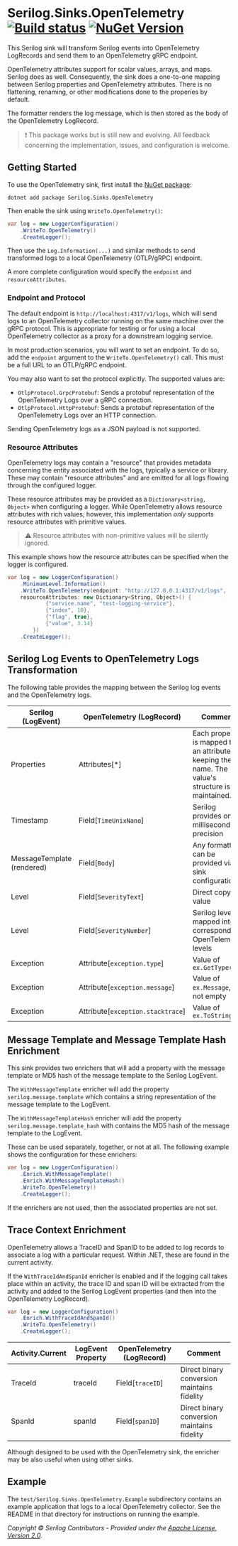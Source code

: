 # Serilog.Sinks.OpenTelemetry [![Build status](https://ci.appveyor.com/api/projects/status/sqmrvw34pcuatwl5/branch/dev?svg=true)](https://ci.appveyor.com/project/serilog/serilog-sinks-opentelemetry/branch/dev) [![NuGet Version](http://img.shields.io/nuget/vpre/Serilog.Sinks.OpenTelemetry.svg?style=flat)](https://www.nuget.org/packages/Serilog.Sinks.OpenTelemetry/)

This Serilog sink will transform Serilog events into OpenTelemetry
LogRecords and send them to an OpenTelemetry gRPC endpoint.

OpenTelemetry attributes support for scalar values, arrays, and maps.
Serilog does as well. Consequently, the sink does a one-to-one
mapping between Serilog properties and OpenTelemetry attributes.
There is no flattening, renaming, or other modifications done to the
properies by default.

The formatter renders the log message, which is then stored as the
body of the OpenTelemetry LogRecord.

> :exclamation: This package works but is still new and evolving. All feedback
> concerning the implementation, issues, and configuration is
> welcome.

## Getting Started

To use the OpenTelemetry sink, first install the
[NuGet package](https://nuget.org/packages/serilog.sinks.opentelemetry):

```shell
dotnet add package Serilog.Sinks.OpenTelemetry
```

Then enable the sink using `WriteTo.OpenTelemetry()`:

```csharp
var log = new LoggerConfiguration()
    .WriteTo.OpenTelemetry()
    .CreateLogger();
```

Then use the `Log.Information(...)` and similar methods to send 
transformed logs to a local OpenTelemetry (OTLP/gRPC) endpoint.

A more complete configuration would specify the `endpoint` and
`resourceAttributes`. 

### Endpoint and Protocol

The default endpoint is `http://localhost:4317/v1/logs`, which will send
logs to an OpenTelemetry collector running on the same machine over the
gRPC protocol. This is appropriate for testing or for using a local
OpenTelemetry collector as a proxy for a downstream logging service.

In most production scenarios, you will want to set an endpoint. To do so,
add the `endpoint` argument to the `WriteTo.OpenTelemetry()` call. This
must be a full URL to an OTLP/gRPC endpoint.

You may also want to set the protocol explicitly. The supported values
are:

- `OtlpProtocol.GrpcProtobuf`: Sends a protobuf representation of the 
   OpenTelemetry Logs over a gRPC connection.
- `OtlpProtocol.HttpProtobuf`: Sends a protobuf representation of the
   OpenTelemetry Logs over an HTTP connection.

Sending OpenTelemetry logs as a JSON payload is not supported. 

### Resource Attributes

OpenTelemetry logs may contain a "resource" that provides metadata concerning
the entity associated with the logs, typically a service or library. These
may contain "resource attributes" and are emitted for all logs flowing through
the configured logger.

These resource attributes may be provided as a `Dictionary<string, Object>`
when configuring a logger. While OpenTelemetry allows resource attributes
with rich values; however, this implementation _only_ supports resource 
attributes with primitive values. 

> :warning: Resource attributes with non-primitive values will be
> silently ignored.

This example shows how the resource attributes can be specified when
the logger is configured.

```csharp
var log = new LoggerConfiguration()
    .MinimumLevel.Information()
    .WriteTo.OpenTelemetry(endpoint: "http://127.0.0.1:4317/v1/logs",
    resourceAttributes: new Dictionary<String, Object>() {
            {"service.name", "test-logging-service"},
            {"index", 10},
            {"flag", true},
            {"value", 3.14}
        })
    .CreateLogger();
```

## Serilog Log Events to OpenTelemetry Logs Transformation

The following table provides the mapping between the Serilog log 
events and the OpenTelemetry logs. 

Serilog (LogEvent) | OpenTelemetry (LogRecord) | Comment |
--- | --- | --- | 
Properties | Attributes[*] | Each property is mapped to an attribute keeping the name. The value's structure is maintained. |
Timestamp | Field[`TimeUnixNano`] | Serilog provides only millisecond precision |
MessageTemplate (rendered) | Field[`Body`] | Any formatter can be provided via sink configuration |
Level | Field[`SeverityText`] | Direct copy of value |
Level | Field[`SeverityNumber`] | Serilog levels mapped into corresponding OpenTelemetry levels | 
Exception | Attribute[`exception.type`] | Value of `ex.GetType()` |
Exception | Attribute[`exception.message`] | Value of `ex.Message`, if not empty |
Exception | Attribute[`exception.stacktrace`] | Value of `ex.ToString()` |

## Message Template and Message Template Hash Enrichment

This sink provides two enrichers that will add a property with the 
message template or MD5 hash of the message template to the Serilog
LogEvent.

The `WithMessageTemplate` enricher will add the property 
`serilog.message.template` which contains a string representation 
of the message template to the LogEvent.

The `WithMessageTemplateHash` enricher will add the property 
`serilog.message.template_hash` with contains the MD5 hash of the
message template to the LogEvent.

These can be used separately, together, or not at all.  The following
example shows the configuration for these enrichers:

```csharp
var log = new LoggerConfiguration()
    .Enrich.WithMessageTemplate()
    .Enrich.WithMessageTemplateHash()
    .WriteTo.OpenTelemetry()
    .CreateLogger();
```

If the enrichers are not used, then the associated properties are not set.

## Trace Context Enrichment

OpenTelemetry allows a TraceID and SpanID to be added to log records to 
associate a log with a particular request. Within .NET, these are
found in the current activity.

If the `WithTraceIdAndSpanId` enricher is enabled and if the logging 
call takes place within an activity, the trace ID and span ID will 
be extracted from the activity and added to the Serilog LogEvent
properties (and then into the OpenTelemetry LogRecord).

```csharp
var log = new LoggerConfiguration()
    .Enrich.WithTraceIdAndSpanId()
    .WriteTo.OpenTelemetry()
    .CreateLogger();
```

Activity.Current | LogEvent Property | OpenTelemetry (LogRecord) | Comment |
--- | --- | --- | --- |
TraceId | traceId | Field[`traceID`] | Direct binary conversion maintains fidelity |
SpanId | spanId | Field[`spanID`] | Direct binary conversion maintains fidelity | 

Although designed to be used with the OpenTelemetry sink, the enricher
may be also useful when using other sinks.

## Example

The `test/Serilog.Sinks.OpenTelemetry.Example` subdirectory contains an 
example application that logs to a local OpenTelemetry collector. See the
README in that directory for instructions on running the example.

_Copyright &copy; Serilog Contributors - Provided under the [Apache License, Version 2.0](http://apache.org/licenses/LICENSE-2.0.html)._
